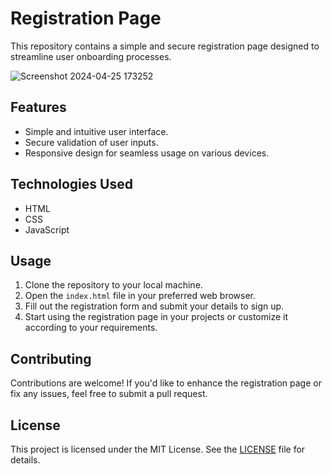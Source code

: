 # Registration Page

This repository contains a simple and secure registration page designed to streamline user onboarding processes.

![Screenshot 2024-04-25 173252](https://github.com/piyush0663/Login-Page/assets/160912080/8fcdefda-0fa2-4479-972b-39b120e584e3)


## Features

- Simple and intuitive user interface.
- Secure validation of user inputs.
- Responsive design for seamless usage on various devices.

## Technologies Used

- HTML
- CSS
- JavaScript

## Usage

1. Clone the repository to your local machine.
2. Open the `index.html` file in your preferred web browser.
3. Fill out the registration form and submit your details to sign up.
4. Start using the registration page in your projects or customize it according to your requirements.


## Contributing

Contributions are welcome! If you'd like to enhance the registration page or fix any issues, feel free to submit a pull request.

## License

This project is licensed under the MIT License. See the [LICENSE](LICENSE) file for details.
